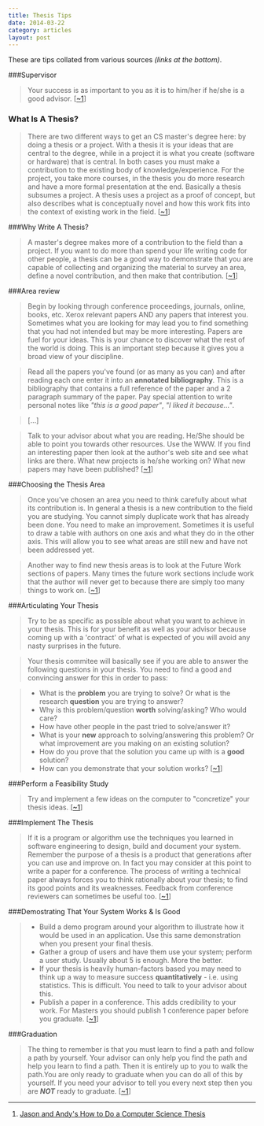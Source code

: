 ```yaml
---
title: Thesis Tips
date: 2014-03-22
category: articles
layout: post
---
```


These are tips collated from various sources _(links at the bottom)_.


###Supervisor

> Your success is as important to you as it is to him/her if he/she is a good
> advisor. [[~1][1]]


### What Is A Thesis?

> There are two different ways to get an CS master's degree here: by doing a
> thesis or a project. With a thesis it is your ideas that are central to the
> degree, while in a project it is what you create (software or hardware) that
> is central. In both cases you must make a contribution to the existing body of
> knowledge/experience. For the project, you take more courses, in the thesis
> you do more research and have a more formal presentation at the end. Basically
> a thesis subsumes a project. A thesis uses a project as a proof of concept,
> but also describes what is conceptually novel and how this work fits into the
> context of existing work in the field. [[~1][1]]


###Why Write A Thesis?

> A master's degree makes more of a contribution to the field than a project. If
> you want to do more than spend your life writing code for other people, a
> thesis can be a good way to demonstrate that you are capable of collecting and
> organizing the material to survey an area, define a novel contribution, and
> then make that contribution. [[~1][1]]


###Area review

> Begin by looking through conference proceedings, journals, online, books, etc.
> Xerox relevant papers AND any papers that interest you. Sometimes what you are
> looking for may lead you to find something that you had not intended but may
> be more interesting. Papers are fuel for your ideas. This is your chance to
> discover what the rest of the world is doing. This is an important step
> because it gives you a broad view of your discipline.

> Read all the papers you've found (or as many as you can) and after reading
> each one enter it into an **annotated bibliography**. This is a bibliography
> that contains a full reference of the paper and a 2 paragraph summary of the
> paper. Pay special attention to write personal notes like _"this is a good
> paper"_, _"I liked it because..."_.

> [...]

> Talk to your advisor about what you are reading. He/She should be able to
> point you towards other resources. Use the WWW. If you find an interesting
> paper then look at the author's web site and see what links are there. What
> new projects is he/she working on? What new papers may have been published?
> [[~1][1]]


###Choosing the Thesis Area

> Once you've chosen an area you need to think carefully about what its
> contribution is. In general a thesis is a new contribution to the field you
> are studying. You cannot simply duplicate work that has already been done. You
> need to make an improvement. Sometimes it is useful to draw a table with
> authors on one axis and what they do in the other axis. This will allow you to
> see what areas are still new and have not been addressed yet.

> Another way to find new thesis areas is to look at the Future Work sections of
> papers. Many times the future work sections include work that the author will
> never get to because there are simply too many things to work on. [[~1][1]]


###Articulating Your Thesis

> Try to be as specific as possible about what you want to achieve in your
> thesis. This is for your benefit as well as your advisor because coming up
> with a 'contract' of what is expected of you will avoid any nasty surprises in
> the future.

> Your thesis commitee will basically see if you are able to answer the
> following questions in your thesis. You need to find a good and convincing
> answer for this in order to pass:

> * What is the **problem** you are trying to solve? Or what is the research **question** you are trying to answer?
> * Why is this problem/question **worth** solving/asking? Who would care?
> * How have other people in the past tried to solve/answer it?
> * What is your **new** approach to solving/answering this problem? Or what improvement are you making on an existing solution?
> * How do you prove that the solution you came up with is a **good** solution?
> * How can you demonstrate that your solution works?
> [[~1][1]]


###Perform a Feasibility Study

> Try and implement a few ideas on the computer to "concretize" your thesis
> ideas. [[~1][1]]


###Implement The Thesis

> If it is a program or algorithm use the techniques you learned in software
> engineering to design, build and document your system. Remember the purpose of
> a thesis is a product that generations after you can use and improve on. In
> fact you may consider at this point to write a paper for a conference. The
> process of writing a technical paper always forces you to think rationally
> about your thesis; to find its good points and its weaknesses. Feedback from
> conference reviewers can sometimes be useful too. [[~1][1]]


###Demostrating That Your System Works & Is Good

> * Build a demo program around your algorithm to illustrate how it would be used in an application. Use this same demonstration when you present your final thesis.
> * Gather a group of users and have them use your system; perform a user study. Usually about 5 is enough. More the better.
> * If your thesis is heavily human-factors based you may need to think up a way to measure success **quantitatively** - i.e. using statistics. This is difficult. You need to talk to your advisor about this.
> * Publish a paper in a conference. This adds credibility to your work. For Masters you should publish 1 conference paper before you graduate.
> [[~1][1]]


###Graduation

> The thing to remember is that you must learn to find a path and follow a path
> by yourself. Your advisor can only help you find the path and help you learn
> to find a path. Then it is entirely up to you to walk the path.You are only
> ready to graduate when you can do all of this by yourself. If you need your
> advisor to tell you every next step then you are **_NOT_** ready to graduate.
> [[~1][1]]


---
1. [Jason and Andy's How to Do a Computer Science Thesis][1]

[1]: http://www.evl.uic.edu/spiff/fear/thesis/index.html
